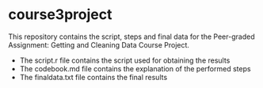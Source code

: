 # course3project
This repository contains the script, steps and final data for the Peer-graded Assignment: Getting and Cleaning Data Course Project.

- The script.r file contains the script used for obtaining the results
- The codebook.md file contains the explanation of the performed steps
- The finaldata.txt file contains the final results
